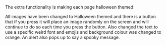 The extra functionality is making each page halloween themed

All images have been changed to Halloween themed and there is a button that if you press it will place an image randomly on the screen and will continue to do so each time you press the button. Also changed the text to use a specific weird font and emojis and background colour was changed to orange. An alert also pops up to say a spooky message.